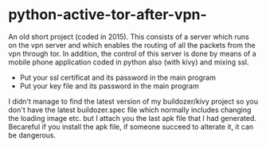 # python-active-tor-after-vpn-
An old short project (coded in 2015). This consists of a server which runs on the vpn server and which enables the routing of all the packets from the vpn through tor. In addition, the control of this server is done by means of a mobile phone application coded in python also (with kivy) and mixing ssl. 

* Put your ssl certificat and its password in the main program
* Put your key file and its password in the main program

I didn't manage to find the latest version of my buildozer/kivy project so you don't have the latest buildozer.spec file which normally includes changing the loading image etc. but I attach you the last apk file that I had generated. Becareful if you install the apk file, if someone succeed to alterate it, it can be dangerous.
